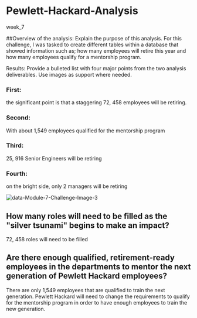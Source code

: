 # Pewlett-Hackard-Analysis
week_7




##Overview of the analysis: Explain the purpose of this analysis.
For this challenge, I was tasked to create different tables within a database that showed information such as; how many employees will retire this year and how many employees qualify for a mentorship program.

Results: Provide a bulleted list with four major points from the two analysis deliverables. Use images as support where needed.
### First: 
the significant point is that a staggering  72, 458 employees will be retiring.

### Second: 
With about 1,549 employees qualified for the mentorship program 

### Third:
25, 916 Senior Engineers will be retiring 

### Fourth:
on the bright side, only 2 managers will be retiring 


![data-Module-7-Challenge-Image-3](https://user-images.githubusercontent.com/118011002/217493415-aa19cd63-20ab-4aa4-a4dd-5e2f8e8f8aaf.png)


## How many roles will need to be filled as the "silver tsunami" begins to make an impact?
72, 458 roles will need to be filled 

## Are there enough qualified, retirement-ready employees in the departments to mentor the next generation of Pewlett Hackard employees?
There are only 1,549 employees that are qualified to train the next generation. Pewlett Hackard will need to change the requirements to qualify for the mentorship program in order to have enough employees to train the new generation. 
